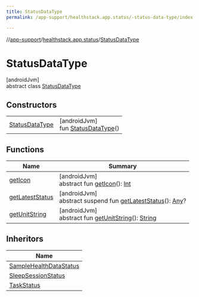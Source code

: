 ```yaml
---
title: StatusDataType
permalink: /app-support/healthstack.app.status/-status-data-type/index.html

---
```

//[app-support](../../../index.html)/[healthstack.app.status](../index.html)/[StatusDataType](index.html)



# StatusDataType



[androidJvm]\
abstract class [StatusDataType](index.html)



## Constructors


| | |
|---|---|
| [StatusDataType](-status-data-type.html) | [androidJvm]<br>fun [StatusDataType](-status-data-type.html)() |


## Functions


| Name | Summary |
|---|---|
| [getIcon](get-icon.html) | [androidJvm]<br>abstract fun [getIcon](get-icon.html)(): [Int](https://kotlinlang.org/api/latest/jvm/stdlib/kotlin/-int/index.html) |
| [getLatestStatus](get-latest-status.html) | [androidJvm]<br>abstract suspend fun [getLatestStatus](get-latest-status.html)(): [Any](https://kotlinlang.org/api/latest/jvm/stdlib/kotlin/-any/index.html)? |
| [getUnitString](get-unit-string.html) | [androidJvm]<br>abstract fun [getUnitString](get-unit-string.html)(): [String](https://kotlinlang.org/api/latest/jvm/stdlib/kotlin/-string/index.html) |


## Inheritors


| Name |
|---|
| [SampleHealthDataStatus](../-sample-health-data-status/index.html) |
| [SleepSessionStatus](../-sleep-session-status/index.html) |
| [TaskStatus](../-task-status/index.html) |

